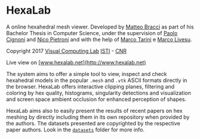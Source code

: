 # HexaLab
A online hexahedral mesh viewer.
Developed by [Matteo Bracci](https://github.com/c4stan) as part of his Bachelor Thesis in Computer Science, under the supervision of [Paolo Cignoni](http://vcg.isti.cnr.it/~cignoni) and [Nico Pietroni](http://vcg.isti.cnr.it/~pietroni) and with the help of [Marco Tarini](http://vcg.isti.cnr.it/~tarini/) e [Marco Livesu](http://pers.ge.imati.cnr.it/livesu/).

Copyright 2017 
[Visual Computing Lab](http://vcg.isti.cnr.it)
[ISTI](http://www.isti.cnr.it) - [CNR](http://www.cnr.it)

Live view on [www.hexalab.net](http://www.hexalab.net)

The system aims to offer a simple tool to view, inspect and check hexahedral models in the popular `.mesh` and `.vtk` ASCII formats directly in the browser. HexaLab offers interactive clipping planes, filtering and coloring by hex quality, histograms, singularity detections and visualization and screen space ambient occlusion for enhanced perception of shapes. 

HexaLab aims also to easily present the results of recent papers on hex meshing by directly including them in its own repository when provided by the authors. The datasets presented are copyrighted by the respective paper authors. Look in the [`datasets`](https://github.com/cnr-isti-vclab/HexaLab/tree/master/datasets) folder for more info.
